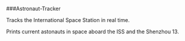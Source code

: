 ###Astronaut-Tracker

Tracks the International Space Station in real time.

Prints current astonauts in space aboard the ISS and the Shenzhou 13.
